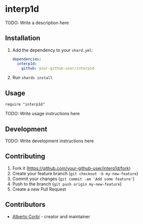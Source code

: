 # interp1d

TODO: Write a description here

## Installation

1. Add the dependency to your `shard.yml`:

   ```yaml
   dependencies:
     interp1d:
       github: your-github-user/interp1d
   ```

2. Run `shards install`

## Usage

```crystal
require "interp1d"
```

TODO: Write usage instructions here

## Development

TODO: Write development instructions here

## Contributing

1. Fork it (<https://github.com/your-github-user/interp1d/fork>)
2. Create your feature branch (`git checkout -b my-new-feature`)
3. Commit your changes (`git commit -am 'Add some feature'`)
4. Push to the branch (`git push origin my-new-feature`)
5. Create a new Pull Request

## Contributors

- [Alberto Corbi](https://github.com/your-github-user) - creator and maintainer

